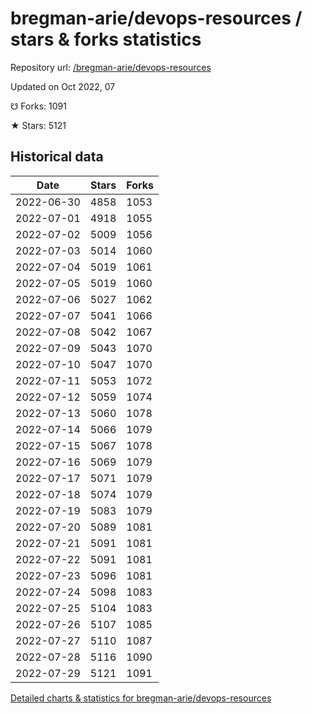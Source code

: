 # bregman-arie/devops-resources / stars & forks statistics

Repository url: [/bregman-arie/devops-resources](https://github.com/bregman-arie/devops-resources)

Updated on Oct 2022, 07

☋ Forks: 1091

★ Stars: 5121

## Historical data
| Date | Stars | Forks |
|------|-------|-------|
| 2022-06-30 | 4858 | 1053 | 
| 2022-07-01 | 4918 | 1055 | 
| 2022-07-02 | 5009 | 1056 | 
| 2022-07-03 | 5014 | 1060 | 
| 2022-07-04 | 5019 | 1061 | 
| 2022-07-05 | 5019 | 1060 | 
| 2022-07-06 | 5027 | 1062 | 
| 2022-07-07 | 5041 | 1066 | 
| 2022-07-08 | 5042 | 1067 | 
| 2022-07-09 | 5043 | 1070 | 
| 2022-07-10 | 5047 | 1070 | 
| 2022-07-11 | 5053 | 1072 | 
| 2022-07-12 | 5059 | 1074 | 
| 2022-07-13 | 5060 | 1078 | 
| 2022-07-14 | 5066 | 1079 | 
| 2022-07-15 | 5067 | 1078 | 
| 2022-07-16 | 5069 | 1079 | 
| 2022-07-17 | 5071 | 1079 | 
| 2022-07-18 | 5074 | 1079 | 
| 2022-07-19 | 5083 | 1079 | 
| 2022-07-20 | 5089 | 1081 | 
| 2022-07-21 | 5091 | 1081 | 
| 2022-07-22 | 5091 | 1081 | 
| 2022-07-23 | 5096 | 1081 | 
| 2022-07-24 | 5098 | 1083 | 
| 2022-07-25 | 5104 | 1083 | 
| 2022-07-26 | 5107 | 1085 | 
| 2022-07-27 | 5110 | 1087 | 
| 2022-07-28 | 5116 | 1090 | 
| 2022-07-29 | 5121 | 1091 | 


[Detailed charts & statistics for bregman-arie/devops-resources](https://reviewgithub.com/rep/bregman-arie/devops-resources)
